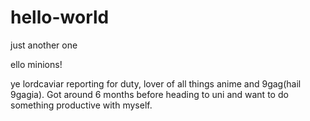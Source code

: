 # hello-world
just another one 

ello minions!

ye lordcaviar reporting for duty, lover of all things anime and 9gag(hail 9gagia). Got around 6 months before heading to uni and want to do something productive with myself. 
